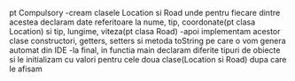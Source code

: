 pt Compulsory
-cream clasele Location si Road unde pentru fiecare dintre acestea declaram date referitoare la nume, tip, coordonate(pt clasa Location) si tip, lungime, viteza(pt clasa Road)
-apoi implementam acestor clase constructori, getters, setters si metoda toString pe care o vom genera automat din IDE
-la final, in functia main declaram diferite tipuri de obiecte si le initializam cu valori pentru cele doua clase(Location si Road) dupa care le afisam
